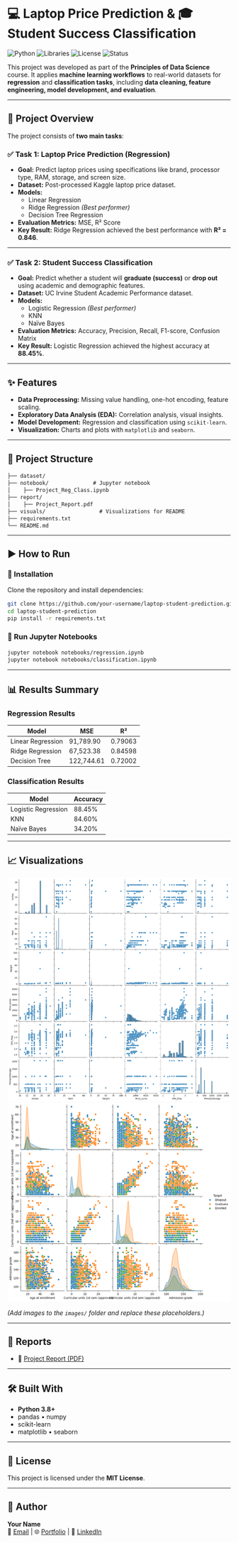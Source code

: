 
# 💻 Laptop Price Prediction & 🎓 Student Success Classification

![Python](https://img.shields.io/badge/Python-3.8%2B-blue.svg)
![Libraries](https://img.shields.io/badge/Libraries-pandas%2C%20scikit--learn%2C%20matplotlib%2C%20seaborn-green)
![License](https://img.shields.io/badge/License-MIT-yellow.svg)
![Status](https://img.shields.io/badge/Status-Completed-brightgreen)

This project was developed as part of the **Principles of Data Science** course. It applies **machine learning workflows** to real-world datasets for **regression** and **classification tasks**, including **data cleaning, feature engineering, model development, and evaluation**.

---

## 📌 Project Overview

The project consists of **two main tasks**:

### ✅ Task 1: Laptop Price Prediction (Regression)
- **Goal:** Predict laptop prices using specifications like brand, processor type, RAM, storage, and screen size.
- **Dataset:** Post-processed Kaggle laptop price dataset.
- **Models:**
  - Linear Regression
  - Ridge Regression *(Best performer)*
  - Decision Tree Regression
- **Evaluation Metrics:** MSE, R² Score  
- **Key Result:** Ridge Regression achieved the best performance with **R² = 0.846**.

---

### ✅ Task 2: Student Success Classification
- **Goal:** Predict whether a student will **graduate (success)** or **drop out** using academic and demographic features.
- **Dataset:** UC Irvine Student Academic Performance dataset.
- **Models:**
  - Logistic Regression *(Best performer)*
  - KNN
  - Naïve Bayes
- **Evaluation Metrics:** Accuracy, Precision, Recall, F1-score, Confusion Matrix  
- **Key Result:** Logistic Regression achieved the highest accuracy at **88.45%**.

---

## ✨ Features
- **Data Preprocessing:** Missing value handling, one-hot encoding, feature scaling.
- **Exploratory Data Analysis (EDA):** Correlation analysis, visual insights.
- **Model Development:** Regression and classification using `scikit-learn`.
- **Visualization:** Charts and plots with `matplotlib` and `seaborn`.

---

## 📂 Project Structure
```
├── dataset/                   
├── notebook/              # Jupyter notebook
│    ├── Project_Reg_Class.ipynb
├── report/
│    ├── Project_Report.pdf
├── visuals/                 # Visualizations for README
├── requirements.txt
└── README.md
```

---

## ▶️ How to Run

### 🔹 Installation
Clone the repository and install dependencies:
```bash
git clone https://github.com/your-username/laptop-student-prediction.git
cd laptop-student-prediction
pip install -r requirements.txt
```

### 🔹 Run Jupyter Notebooks
```bash
jupyter notebook notebooks/regression.ipynb
jupyter notebook notebooks/classification.ipynb
```

---

## 📊 Results Summary

### **Regression Results**
| Model              | MSE         | R²       |
|--------------------|------------|---------|
| Linear Regression  | 91,789.90  | 0.79063 |
| Ridge Regression   | 67,523.38  | 0.84598 |
| Decision Tree      | 122,744.61 | 0.72002 |

### **Classification Results**
| Model              | Accuracy  |
|--------------------|-----------|
| Logistic Regression| 88.45%   |
| KNN               | 84.60%   |
| Naïve Bayes       | 34.20%   |

---

## 📈 Visualizations
![Pairplot for regression task](visuals/pairplot.png)
![Pairplot for classification task](visuals/pairplot2.png)
<!-- ![Classification Confusion Matrix](images/confusion_matrix.png) -->

*(Add images to the `images/` folder and replace these placeholders.)*

---

## 📄 Reports
- 📑 [Project Report (PDF)](Report/Project_Report.pdf)

---

## 🛠 Built With
- **Python 3.8+**
- pandas • numpy
- scikit-learn
- matplotlib • seaborn

---

## 📜 License
This project is licensed under the **MIT License**.

---

## 👤 Author
**Your Name**  
📧 [Email](mailto:your-email@example.com) | 🌐 [Portfolio](#) | 💼 [LinkedIn](#)
